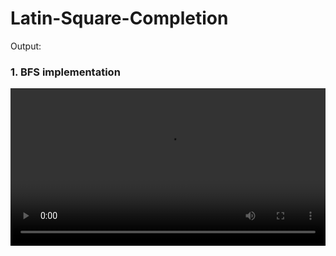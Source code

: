 # Latin-Square-Completion

Output: 

### 1. BFS implementation

<video width="100%" height="auto" controls>
  <source src="./assets/BFS.webm" type="video/webm"/>
  Your browser does not support the video tag.
</video>


